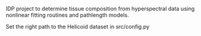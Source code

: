 IDP project to determine tissue composition from hyperspectral data using nonlinear fitting routines and pathlength models.


Set the right path to the Helicoid dataset in src/config.py

